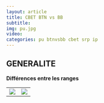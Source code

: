 ```yaml
---
layout: article
title: CBET BTN vs BB
subtitle: 
img: pu.jpg
video: 
categories: pu btnvsbb cbet srp ip
---
```


<div class="body">

  <h2>GENERALITE</h2>

  <b>Différences entre les ranges</b>

  <table style="width: 100%">
    <tbody>
      <tr>
        <td><img src="/blog/img/2024-02-04-core.png"></td>
        <td><img src="/blog/img/2024-02-04-top.png"></td>
      </tr>
    </tbody>
  </table>

  <p></p>
  
</div>

